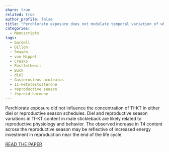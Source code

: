 ```yaml
---
share: true
related: true
author_profile: false
title: "Perchlorate exposure does not modulate temporal variation of whole-body thyroid and androgen hormone content in threespine stickleback"
categories:
  - Manuscripts
tags:
  - Gardell
  - Dillon
  - Smayda
  - von Hippel
  - Cresko
  - Postlethwait
  - Buck
  - diel
  - Gasterosteus aculeatus
  - 11-ketotestosterone
  - reproductive season
  - thyroid hormone
---
```


Perchlorate exposure did not influence the concentration of 11-KT in either diel or reproductive season schedules. Diel and reproductive season variations in 11-KT content in male stickleback are likely related to reproductive physiology and behavior. The observed increase in T4 content across the reproductive season may be reflective of increased energy investment in reproduction near the end of the life cycle.

[READ THE PAPER](https://www.sciencedirect.com/science/article/pii/S0016648015000519?via%3Dihub)
